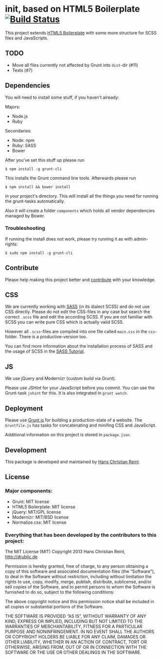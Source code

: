 # __init__, based on HTML5 Boilerplate [![Build Status](https://secure.travis-ci.org/drublic/init.png?branch=master)](http://travis-ci.org/drublic/init)

This project extends [HTML5 Boilerplate](https://github.com/h5bp/html5-boilerplate) with some more structure for SCSS files and JavaScripts.


## TODO

* Move all files currently not affected by Grunt into `dist`-dir (#11)
* Tests (#7)


## Dependencies

You will need to install some stuff, if you haven't already:

Majors:

* Node.js
* Ruby

Secondaries:

* Node: npm
* Ruby: SASS
* Bower

After you've set this stuff up please run

	$ npm install -g grunt-cli

This installs the Grunt command line tools.
Afterwards please run

	$ npm install && bower install

in your project's directory.
This will install all the things you need for running the grunt-tasks automatically.

Also it will create a folder `components` which holds all vendor dependencies
managed by Bower.

### Troubleshooting

If running the install does not work, please try running it as with admin-rights:

	$ sudo npm install -g grunt-cli


## Contribute

Please help making this project better and [contribute](CONTRIBUTING.md) with your knowledge.


## CSS

We are currently working with [SASS](http://sass-lang.com/) (in its dialect SCSS) and do not use CSS directly. Please do not edit the CSS-files in any case but search the correct `.scss` file and edit the according SCSS. If you are not familiar with SCSS you can write pure CSS which is actually valid SCSS.

However all `.scss`-files are compiled into one file called `main.css` in the `css`-folder. There is a productive-version too.

You can find more information about the installation process of SASS and the usage of SCSS in the [SASS Tutorial](http://sass-lang.com/tutorial.html).


## JS

We use jQuery and Modernizr (custom build via Grunt).

Please use JSHint for your JavaScript before you commit. You can use the Grunt-task `jshint` for this. It is also integrated in `grunt watch`.


## Deployment

Please use [Grunt.js](https://github.com/cowboy/grunt) for building a production-state of a website. The `Gruntfile.js` has tasks for concatenating and minifing CSS and JavaScript.

Additional information on this project is stored in `package.json`.


## Development

This package is developed and maintained by [Hans Christian Reinl](http://drublic.de/).


## License

### Major components:

* Grunt: MIT license
* HTML5 Boilerplate: MIT license
* jQuery: MIT/GPL license
* Modernizr: MIT/BSD license
* Normalize.css: MIT license

### Everything that has been developed by the contributors to this project:

The MIT License (MIT)
Copyright 2013 Hans Christian Reinl, http://drublic.de

Permission is hereby granted, free of charge, to any person obtaining a copy of this software and associated documentation files (the “Software”), to deal in the Software without restriction, including without limitation the rights to use, copy, modify, merge, publish, distribute, sublicense, and/or sell copies of the Software, and to permit persons to whom the Software is furnished to do so, subject to the following conditions:

The above copyright notice and this permission notice shall be included in all copies or substantial portions of the Software.

THE SOFTWARE IS PROVIDED “AS IS”, WITHOUT WARRANTY OF ANY KIND, EXPRESS OR IMPLIED, INCLUDING BUT NOT LIMITED TO THE WARRANTIES OF MERCHANTABILITY, FITNESS FOR A PARTICULAR PURPOSE AND NONINFRINGEMENT. IN NO EVENT SHALL THE AUTHORS OR COPYRIGHT HOLDERS BE LIABLE FOR ANY CLAIM, DAMAGES OR OTHER LIABILITY, WHETHER IN AN ACTION OF CONTRACT, TORT OR OTHERWISE, ARISING FROM, OUT OF OR IN CONNECTION WITH THE SOFTWARE OR THE USE OR OTHER DEALINGS IN THE SOFTWARE.
